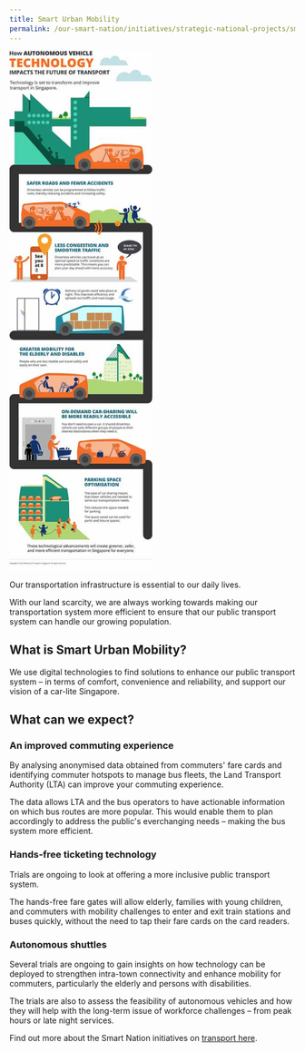 ```yaml
---
title: Smart Urban Mobility
permalink: /our-smart-nation/initiatives/strategic-national-projects/smart-urban-mobility
---
```

<div style="width:50%;display:flex;flex-wrap:wrap;"><img src="/images/our-smart-nation/Initiatives/smart-urban-mobility.jpeg"></div>
 
Our transportation infrastructure is essential to our daily lives. 

With our land scarcity, we are always working towards making our transportation system more efficient to ensure that our public transport system can handle our growing population. 

## What is Smart Urban Mobility?

We use digital technologies to find solutions to enhance our public transport system – in terms of comfort, convenience and reliability, and support our vision of a car-lite Singapore. 
 
## What can we expect?

### An improved commuting experience 
By analysing anonymised data obtained from commuters' fare cards and identifying commuter hotspots to manage bus fleets, the Land Transport Authority (LTA) can improve your commuting experience.

The data allows LTA and the bus operators to have actionable information on which bus routes are more popular. This would enable them to plan accordingly to address the public's everchanging needs – making the bus system more efficient. 

### Hands-free ticketing technology 

Trials are ongoing to look at offering a more inclusive public transport system. 

The hands-free fare gates will allow elderly, families with young children, and commuters with mobility challenges to enter and exit train stations and buses quickly, without the need to tap their fare cards on the card readers.  

### Autonomous shuttles

Several trials are ongoing to gain insights on how technology can be deployed to strengthen intra-town connectivity and enhance mobility for commuters, particularly the elderly and persons with disabilities.

The trials are also to assess the feasibility of autonomous vehicles and how they will help with the long-term issue of workforce challenges – from peak hours or late night services.

Find out more about the Smart Nation initiatives on [transport here](/our-smart-nation/initiatives/transport).

